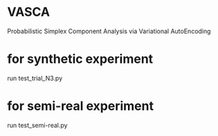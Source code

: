 # VASCA
Probabilistic Simplex Component Analysis via Variational AutoEncoding

# for synthetic experiment
run test_trial_N3.py

# for semi-real experiment
run test_semi-real.py
